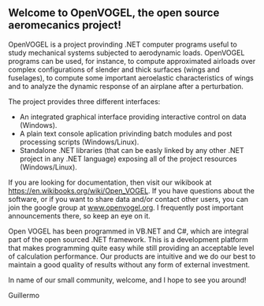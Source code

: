 ## Welcome to OpenVOGEL, the open source aeromecanics project!
OpenVOGEL is a project provinding .NET computer programs useful to study mechanical systems subjected to aerodynamic loads. OpenVOGEL programs can be used, for instance, to compute approximated airloads over complex configurations of slender and thick surfaces (wings and fuselages), to compute some important aeroelastic characteristics of wings and to analyze the dynamic response of an airplane after a perturbation.

The project provides three different interfaces:

* An integrated graphical interface providing interactive control on data (Windows).
* A plain text console aplication privinding batch modules and post processing scripts (Windows/Linux).
* Standalone .NET libraries (that can be easly linked by any other .NET project in any .NET language) exposing all of the project resources (Windows/Linux).

If you are looking for documentation, then visit our wikibook at https://en.wikibooks.org/wiki/Open_VOGEL.
If you have questions about the software, or if you want to share data and/or contact other users, you can join the google group at  www.openvogel.org. I frequently post important announcements there, so keep an eye on it.

Open VOGEL has been programmed in VB.NET and C#, which are integral part of the open sourced .NET framework. This is a development platform that makes programming quite easy while still providing an acceptable level of calculation performance. Our products are intuitive and we do our best to maintain a good quality of results without any form of external investment.

In name of our small community, welcome, and I hope to see you around!

Guillermo

